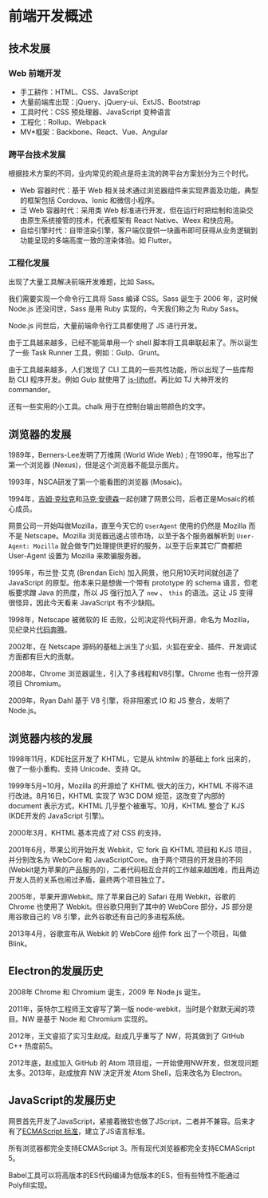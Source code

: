 # 前端开发概述

## 技术发展
### Web 前端开发
- 手工耕作：HTML、CSS、JavaScript
- 大量前端库出现：jQuery、jQuery-ui、ExtJS、Bootstrap
- 工具时代：CSS 预处理器、JavaScript 变种语言
- 工程化：Rollup、Webpack
- MV*框架：Backbone、React、Vue、Angular

### 跨平台技术发展
根据技术方案的不同，业内常见的观点是将主流的跨平台方案划分为三个时代。
- Web 容器时代：基于 Web 相关技术通过浏览器组件来实现界面及功能，典型的框架包括 Cordova、Ionic 和微信小程序。
- 泛 Web 容器时代：采用类 Web 标准进行开发，但在运行时把绘制和渲染交由原生系统接管的技术，代表框架有 React Native、Weex 和快应用。
- 自绘引擎时代：自带渲染引擎，客户端仅提供一块画布即可获得从业务逻辑到功能呈现的多端高度一致的渲染体验。如 Flutter。

### 工程化发展
出现了大量工具解决前端开发难题，比如 Sass。

我们需要实现一个命令行工具将 Sass 编译 CSS。Sass 诞生于 2006 年，这时候 Node.js 还没问世，Sass 是用 Ruby 实现的，今天我们称之为 Ruby Sass。

Node.js 问世后，大量前端命令行工具都使用了 JS 进行开发。

由于工具越来越多，已经不能简单用一个 shell 脚本将工具串联起来了。所以诞生了一些 Task Runner 工具，例如：Gulp、Grunt。

由于工具越来越多，人们发现了 CLI 工具的一些共性功能，所以出现了一些库帮助 CLI 程序开发。例如 Gulp 就使用了 [js-liftoff](https://github.com/js-cli/js-liftoff)。再比如 TJ 大神开发的 commander。

还有一些实用的小工具。chalk 用于在控制台输出带颜色的文字。

## 浏览器的发展

1989年，Berners-Lee发明了万维网 (World Wide Web) ; 在1990年，他写出了第一个浏览器 (Nexus)，但是这个浏览器不能显示图片。

1993年，NSCA研发了第一个能看图的浏览器 (Mosaic)。

1994年，[吉姆·克拉克](https://en.wikipedia.org/wiki/James_H._Clark)和[马克·安德森](https://en.wikipedia.org/wiki/Marc_Andreessen)一起创建了网景公司，后者正是Mosaic的核心成员。

网景公司一开始叫做Mozilla，直至今天它的 `UserAgent` 使用的仍然是 Mozilla 而不是 Netscape。Mozilla 浏览器迅速占领市场，以至于各个服务器解析到 `User-Agent: Mozilla` 就会做专门处理提供更好的服务，以至于后来其它厂商都把 User-Agent 设置为 Mozilla 来欺骗服务器。

1995年，布兰登·艾克 (Brendan Eich) 加入网景，他只用10天时间就创造了 JavaScript 的原型。他本来只是想做一个带有 prototype 的 schema 语言，但老板要求蹭 Java 的热度，所以 JS 强行加入了 `new` 、 `this` 的语法。这让 JS 变得很怪异，因此今天看来 JavaScript 有不少缺陷。

1998年，Netscape 被微软的 IE 击败，公司决定将代码开源，命名为 Mozilla，见纪录片[代码奔腾](https://www.bilibili.com/video/av15989846/)。

2002年，在 Netscape 源码的基础上派生了火狐，火狐在安全、插件、开发调试方面都有巨大的贡献。

2008年，Chrome 浏览器诞生，引入了多线程和V8引擎。Chrome 也有一份开源项目 Chromium。

2009年，Ryan Dahl 基于 V8 引擎，将非阻塞式 IO 和 JS 整合，发明了 Node.js。

## 浏览器内核的发展

1998年11月，KDE社区开发了 KHTML，它是从 khtmlw 的基础上 fork 出来的，做了一些小重构、支持 Unicode、支持 Qt。

1999年5月~10月，Mozilla 的开源给了 KHTML 很大的压力，KHTML 不得不进行改进。8月16日，KHTML 实现了 W3C DOM 规范，这改变了内部的 document 表示方式，KHTML 几乎整个被重写。10月，KHTML 整合了 KJS (KDE开发的 JavaScript 引擎)。

2000年3月，KHTML 基本完成了对 CSS 的支持。

2001年6月，苹果公司开始开发 Webkit，它 fork 自 KHTML 项目和 KJS 项目，并分别改名为 WebCore 和 JavaScriptCore。由于两个项目的开发目的不同 (Webkit是为苹果的产品服务的)，二者代码相互合并的工作越来越困难，而且两边开发人员的关系也闹过矛盾，最终两个项目独立了。

2005年，苹果开源Webkit。除了苹果自己的 Safari 在用 Webkit，谷歌的 Chrome 也使用了 Webkit。但谷歌只用到了其中的 WebCore 部分，JS 部分是用谷歌自己的 V8 引擎，此外谷歌还有自己的多进程系统。

2013年4月，谷歌宣布从 Webkit 的 WebCore 组件 fork 出了一个项目，叫做 Blink。

## Electron的发展历史
2008年 Chrome 和 Chromium 诞生，2009 年 Node.js 诞生。

2011年，英特尔工程师王文睿写了第一版 node-webkit，当时是个默默无闻的项目。NW 是基于 Node 和 Chromium 实现的。

2012年，王文睿招了实习生赵成。赵成几乎重写了 NW，将其做到了 GitHub C++ 热度前5。

2012年底，赵成加入 GitHub 的 Atom 项目组，一开始使用NW开发，但发现问题太多。2013年，赵成放弃 NW 决定开发 Atom Shell，后来改名为 Electron。

## JavaScript的发展历史
网景首先开发了JavaScript，紧接着微软也做了JScript，二者并不兼容。后来才有了[ECMAScript 标准](https://www.ecma-international.org/ecma-262/)，建立了JS语言标准。

所有浏览器都完全支持ECMAScript 3。所有现代浏览器都完全支持ECMAScript 5。

Babel工具可以将高版本的ES代码编译为低版本的ES，但有些特性不能通过Polyfill实现。
